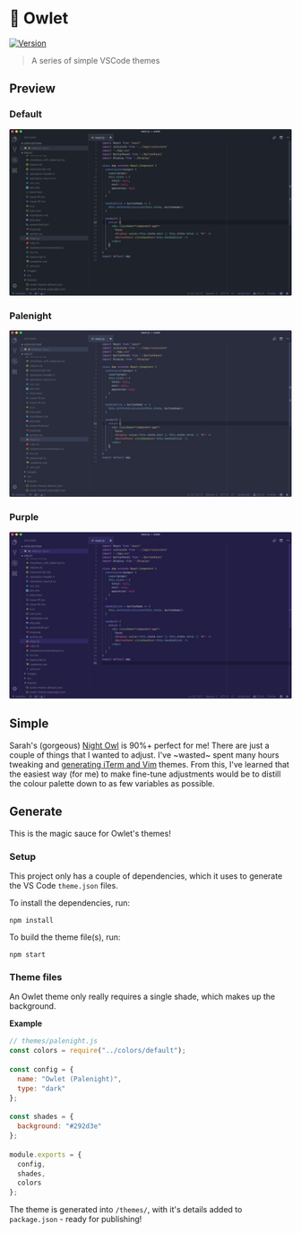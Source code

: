 # 🦉 Owlet

[![Version](https://vsmarketplacebadge.apphb.com/version/itsjonq.owlet.svg)](https://marketplace.visualstudio.com/items?itemName=itsjonq.owlet)

> A series of simple VSCode themes

## Preview

### Default

![Default](https://raw.githubusercontent.com/ItsJonQ/owlet/master/images/owlet-default.jpg)

### Palenight

![palenight](https://raw.githubusercontent.com/ItsJonQ/owlet/master/images/owlet-palenight.jpg)

### Purple

![purple](https://raw.githubusercontent.com/ItsJonQ/owlet/master/images/owlet-purple.jpg)

## Simple

Sarah's (gorgeous) [Night Owl](https://github.com/sdras/night-owl-vscode-theme) is 90%+ perfect for me! There are just a couple of things that I wanted to adjust.
I've ~wasted~ spent many hours tweaking and [generating iTerm and Vim](https://github.com/ItsJonQ/base16-builder) themes. From this, I've learned that the easiest way (for me) to make fine-tune adjustments would be to distill the colour palette down to as few variables as possible.

## Generate

This is the magic sauce for Owlet's themes!

### Setup

This project only has a couple of dependencies, which it uses to generate the VS Code `theme.json` files.

To install the dependencies, run:

```
npm install
```

To build the theme file(s), run:

```
npm start
```

### Theme files

An Owlet theme only really requires a single shade, which makes up the background.

**Example**

```js
// themes/palenight.js
const colors = require("../colors/default");

const config = {
  name: "Owlet (Palenight)",
  type: "dark"
};

const shades = {
  background: "#292d3e"
};

module.exports = {
  config,
  shades,
  colors
};
```

The theme is generated into `/themes/`, with it's details added to `package.json` - ready for publishing!
